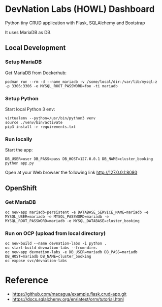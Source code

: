 # DevNation Labs (HOWL) Dashboard

Python tiny CRUD application with Flask, SQLAlchemy and Bootstrap

It uses MariaDB as DB.

## Local Development


### Setup MariaDB

Get MariaDB from Dockerhub:

```
podman run --rm -d --name mariadb -v /some/local/dir:/var/lib/mysql:z -p 3306:3306 -e MYSQL_ROOT_PASSWORD=foo -ti mariadb
```

### Setup Python

Start local Python 3 env:

```
virtualenv --python=/usr/bin/python3 venv
source ./venv/bin/activate
pip3 install -r requirements.txt
```

### Run locally

Start the app:

```
DB_USER=user DB_PASS=pass DB_HOST=127.0.0.1 DB_NAME=cluster_booking python app.py
```

Open at your Web browser the following link http://127.0.0.1:8080

## OpenShift

### Get MariaDB

```
oc new-app mariadb-persistent -e DATABASE_SERVICE_NAME=mariadb -e MYSQL_USER=mariadb -e MYSQL_PASSWORD=mariadb -e MYSQL_ROOT_PASSWORD=mariadb -e MYSQL_DATABASE=cluster_booking
```

### Run on OCP (upload from local directory)

```
oc new-build --name devnation-labs -i python .
oc start-build devnation-labs --from-dir=.
oc new-app devnation-labs -e DB_USER=mariadb DB_PASS=mariadb DB_HOST=mariadb DB_NAME=cluster_booking
oc expose svc/devnation-labs
```


# Reference

- https://github.com/macagua/example.flask.crud-app.git
- https://docs.sqlalchemy.org/en/latest/orm/tutorial.html


